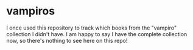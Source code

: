vampiros
========

I once used this repository to track which books from the "vampiro" collection I didn't have.
I am happy to say I have the complete collection now, so there's nothing to see here on this repo!
